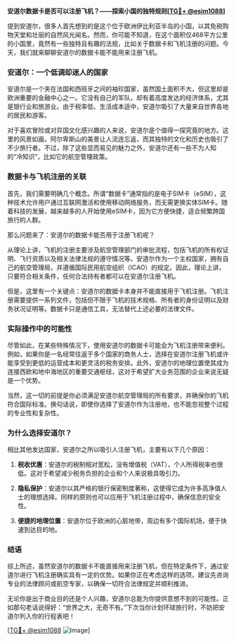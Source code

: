**安道尔数据卡是否可以注册飞机？——探索小国的独特规则[[TG💪+ @esim1088](https://t.me/s/esim1088)]**

提到安道尔，很多人首先想到的是这个位于欧洲伊比利亚半岛的小国，以其免税购物天堂和壮丽的自然风光闻名。然而，你可能不知道，在这个面积仅468平方公里的小国里，竟然有一些独特且有趣的法规，比如关于数据卡和飞机注册的问题。今天，我们就来聊聊安道尔的数据卡能不能用来注册飞机。

### 安道尔：一个低调却迷人的国家

安道尔是一个夹在法国和西班牙之间的袖珍国家，虽然国土面积不大，但这里却是欧洲重要的金融中心之一。它没有自己的军队，却有着高度发达的经济体系，尤其是银行业和旅游业。由于税率低、生活成本适中，安道尔吸引了大量来自世界各地的居民和游客。

对于喜欢冒险或对异国文化感兴趣的人来说，安道尔是个值得一探究竟的地方。这里的风景如画，阿尔卑斯山的美景让人流连忘返，而其独特的文化和历史也吸引了不少旅行者。不过，除了这些显而易见的魅力之外，安道尔还有一些不为人知的“冷知识”，比如它的航空管理政策。

### 数据卡与飞机注册的关联

首先，我们需要明确几个概念。所谓“数据卡”通常指的是电子SIM卡（eSIM），这种技术允许用户通过互联网激活和使用移动网络服务，而无需更换实体SIM卡。随着科技的发展，越来越多的人开始使用eSIM卡，因为它方便快捷，适合频繁跨国旅行的人群。

那么问题来了：安道尔的数据卡能否用于注册飞机呢？

从理论上讲，飞机的注册主要涉及航空管理部门的审批流程，包括飞机的所有权证明、飞行资质以及相关法律法规的遵守情况等。安道尔作为一个主权国家，拥有自己的航空管理局，并遵循国际民用航空组织（ICAO）的规定。因此，理论上讲，只要符合相关条件，任何合法持有者都可以在安道尔注册飞机。

但是，这里有一个关键点：安道尔的数据卡本身并不能直接用于飞机注册。飞机注册需要提供一系列文件，包括但不限于飞机的技术规格、所有者的身份证明以及财务状况证明等。数据卡只是通信工具，无法替代上述必要的法律文件。

### 实际操作中的可能性

尽管如此，在某些特殊情况下，使用安道尔的数据卡可能会为飞机注册带来便利。例如，如果你是一名经常往返于多个国家的商务人士，选择在安道尔注册飞机或许能享受到更低的运营成本和更灵活的税务安排。此外，安道尔的地理位置使其成为连接西欧和地中海地区的重要交通枢纽，这对于希望扩大业务范围的企业来说无疑是一个优势。

当然，这一切的前提是你必须满足安道尔航空管理局的所有要求，并确保你的飞机符合国际标准。换句话说，即使你选择了安道尔作为注册地，也不能忽视整个过程的专业性和复杂性。

### 为什么选择安道尔？

相比其他发达国家，安道尔之所以吸引人注册飞机，主要有以下几个原因：

1. **税收优惠**：安道尔的税制相对宽松，没有增值税（VAT），个人所得税率也很低。这对于希望减少税务负担的企业和个人来说极具吸引力。
   
2. **隐私保护**：安道尔以其严格的银行保密制度著称，这使得它成为许多高净值人士的理想选择。同样的原则也可以应用于飞机注册过程中，确保信息的安全性。

3. **便捷的地理位置**：安道尔位于欧洲的心脏地带，周边有多个国际机场，便于快速到达目的地。

### 结语

综上所述，虽然安道尔的数据卡不能直接用来注册飞机，但在特定条件下，通过安道尔进行飞机注册确实具有一定的优势。如果你正在考虑这样的选项，建议先咨询专业的法律顾问或航空专家，以确保一切符合法律规定并顺利推进。

无论你是出于商业目的还是个人兴趣，安道尔总能为你提供意想不到的可能性。正如那句老话说得好：“世界之大，无奇不有。”下次当你计划环球旅行时，不妨把安道尔列入你的行程表吧！

[[TG💪+ @esim1088](https://t.me/s/esim1088) ![Image](https://i.postimg.cc/4NQfJmqS/Snipaste-2025-05-13-00-14-12.png)]